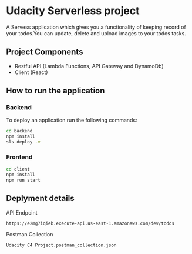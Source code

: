 # Udacity Serverless project
A Servess application which gives you a functionality of keeping record of your todos.You can update, delete and upload images to your todos tasks.

## Project Components
- Restful API (Lambda Functions, API Gateway and DynamoDb)
- Client (React)

## How to run the application
### Backend
To deploy an application run the following commands:

```bash
cd backend
npm install
sls deploy -v
````
### Frontend
```bash
cd client
npm install
npm run start
```

## Deplyment details
API Endpoint
```
https://e2mg7iqieb.execute-api.us-east-1.amazonaws.com/dev/todos
```
Postman Collection
```
Udacity C4 Project.postman_collection.json
```

